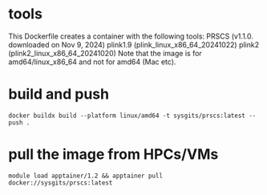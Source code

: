 # tools
This Dockerfile creates a container with the following tools:
PRSCS (v1.1.0. downloaded on Nov 9, 2024)
plink1.9 (plink_linux_x86_64_20241022)
plink2 (plink2_linux_x86_64_20241020)
Note that the image is for amd64/linux_x86_64 and not for amd64 (Mac etc).

# build and push
`docker buildx build --platform linux/amd64 -t sysgits/prscs:latest --push .`

# pull the image from HPCs/VMs
`module load apptainer/1.2 && apptainer pull docker://sysgits/prscs:latest`

